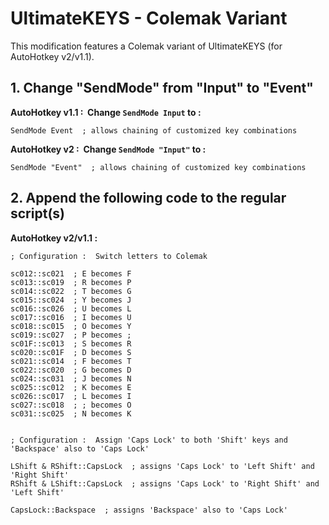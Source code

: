 # UltimateKEYS - Colemak Variant

This modification features a Colemak variant of UltimateKEYS (for AutoHotkey v2/v1.1).

## 1. Change "SendMode" from "Input" to "Event"

**AutoHotkey v1.1&nbsp;: &nbsp;Change `SendMode Input` to&nbsp;:**

    SendMode Event  ; allows chaining of customized key combinations

**AutoHotkey v2&nbsp;: &nbsp;Change `SendMode "Input"` to&nbsp;:**

    SendMode "Event"  ; allows chaining of customized key combinations

## 2. Append the following code to the regular script(s)

**AutoHotkey v2/v1.1&nbsp;:**

    ; Configuration :  Switch letters to Colemak

    sc012::sc021  ; E becomes F
    sc013::sc019  ; R becomes P
    sc014::sc022  ; T becomes G
    sc015::sc024  ; Y becomes J
    sc016::sc026  ; U becomes L
    sc017::sc016  ; I becomes U
    sc018::sc015  ; O becomes Y
    sc019::sc027  ; P becomes ;
    sc01F::sc013  ; S becomes R
    sc020::sc01F  ; D becomes S
    sc021::sc014  ; F becomes T
    sc022::sc020  ; G becomes D
    sc024::sc031  ; J becomes N
    sc025::sc012  ; K becomes E
    sc026::sc017  ; L becomes I
    sc027::sc018  ; ; becomes O
    sc031::sc025  ; N becomes K


    ; Configuration :  Assign 'Caps Lock' to both 'Shift' keys and 'Backspace' also to 'Caps Lock'

    LShift & RShift::CapsLock  ; assigns 'Caps Lock' to 'Left Shift' and 'Right Shift'
    RShift & LShift::CapsLock  ; assigns 'Caps Lock' to 'Right Shift' and 'Left Shift'

    CapsLock::Backspace  ; assigns 'Backspace' also to 'Caps Lock'
